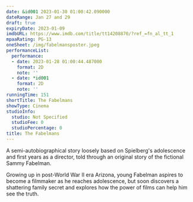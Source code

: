 ```yaml
---
date: &id001 2023-01-30 01:00:42.090000
dateRange: Jan 27 and 29
draft: true
expiryDate: 2023-01-09
imdbURL: https://www.imdb.com/title/tt14208870/?ref_=fn_al_tt_1
mpaaRating: PG-13
oneSheet: /img/fabelmansposter.jpeg
performanceList:
  performance:
  - date: 2023-01-28 01:00:44.487000
    format: 2D
    note: ''
  - date: *id001
    format: 2D
    note: ''
runningTime: 151
shortTitle: The Fabelmans
showType: Cinema
studioInfo:
  studio: Not Specified
  studioFee: 0
  studioPercentage: 0
title: The Fabelmans
---
```


A semi-autobiographical story loosely based on Spielberg's adolescence and first years as a director, told through an original story of the fictional Sammy Fabelman. 

Growing up in post-World War II era Arizona, young Fabelman aspires to become a filmmaker as he reaches adolescence, but soon discovers a shattering family secret and explores how the power of films can help him see the truth.